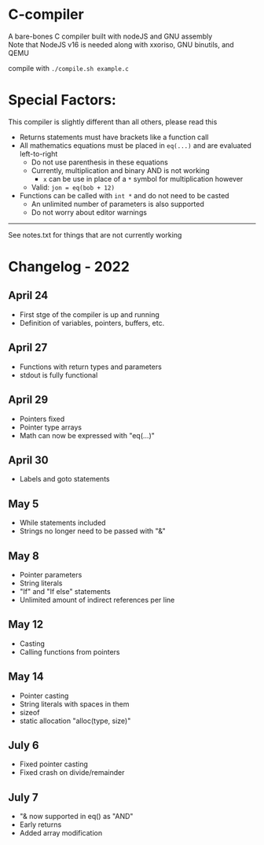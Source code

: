 # C-compiler
A bare-bones C compiler built with nodeJS and GNU assembly  
Note that NodeJS v16 is needed along with xxoriso, GNU binutils, and QEMU  

compile with `./compile.sh example.c`

# Special Factors:
This compiler is slightly different than all others, please read this
* Returns statements must have brackets like a function call
* All mathematics equations must be placed in `eq(...)` and are evaluated left-to-right
  * Do not use parenthesis in these equations
  * Currently, multiplication and binary AND is not working
    * `x` can be use in place of a `*` symbol for multiplication however
  * Valid: `jon = eq(bob + 12)`
* Functions can be called with `int *` and do not need to be casted
  * An unlimited number of parameters is also supported
  * Do not worry about editor warnings


---
See notes.txt for things that are not currently working

# Changelog - 2022
## April 24
* First stge of the compiler is up and running
* Definition of variables, pointers, buffers, etc.

## April 27
* Functions with return types and parameters
* stdout is fully functional

## April 29
* Pointers fixed
* Pointer type arrays
* Math can now be expressed with "eq(...)"

## April 30
* Labels and goto statements

## May 5
* While statements included
* Strings no longer need to be passed with "&"

## May 8
* Pointer parameters
* String literals
* "If" and "If else" statements
* Unlimited amount of indirect references per line

## May 12
* Casting
* Calling functions from pointers

## May 14
* Pointer casting
* String literals with spaces in them
* sizeof
* static allocation "alloc(type, size)"

## July 6
* Fixed pointer casting
* Fixed crash on divide/remainder

## July 7
* "& now supported in eq() as "AND"
* Early returns
* Added array modification
